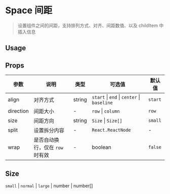 # Space 间距

> 设置组件之间的间距，支持排列方式、对齐、间距数值、以及 childItem 中插入信息


## Usage

<!-- Inject Stories -->

## Props
| 参数           | 说明                         | 类型               | 可选值                | 默认值    |
| ------------- | ---------------------------- | ----------------- | -------------------- | -------- |
| align | 对齐方式 |  string | `start` \| `end` \| `center` \| `baseline` | `start` |
| direction | 间距大小 |  - | `row` \| `column`  | `row` |
| size | 间距方向 |  string | `Size` \| `Size[]`  | `small` |
| split | 设置拆分内容 |  - | `React.ReactNode`  | - |
| wrap | 是否自动换行，仅在 `row` 时有效 |  - | boolean  | `false` |


## Size
`small` | `normal` | `large` | number | number[]